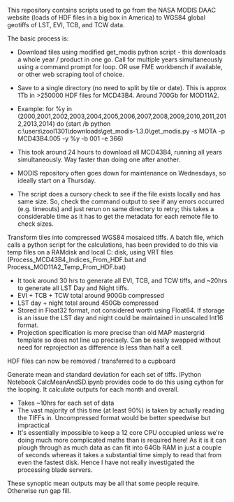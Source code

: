 This repository contains scripts used to go from the NASA MODIS DAAC website (loads of HDF files in a big box in America) to WGS84 global geotiffs of LST, EVI, TCB, and TCW data. 

The basic process is:

- Download tiles using modified get_modis python script - this downloads a whole year / product in one go. Call for multiple years simultaneously using a command prompt for loop. OR use FME workbench if available, or other web scraping tool of choice. 

- Save to a single directory (no need to split by tile or date). This is approx 1Tb in >250000 HDF files for MCD43B4. Around 700Gb for MOD11A2.

- Example: for %y in (2000,2001,2002,2003,2004,2005,2006,2007,2008,2009,2010,2011,2012,2013,2014) do (start /b python c:\users\zool1301\downloads\get_modis-1.3.0\get_modis.py -s MOTA -p MCD43B4.005 -y %y -b 001 -e 366)

- This took around 24 hours to download all MCD43B4, running all years simultaneously. Way faster than doing one after another.
- MODIS repository often goes down for maintenance on Wednesdays, so ideally start on a Thursday.
- The script does a cursory check to see if the file exists locally and has same size. So, check the command output to see if any errors occurred (e.g. timeouts) and just rerun on same directory to retry; this takes a considerable time as it has to get the metadata for each remote file to check sizes.

Transform tiles into compressed WGS84 mosaiced tiffs. A batch file, which calls a python script for the calculations, has been provided to do this via temp files on a RAMdisk and local C: disk, using VRT files (Process_MCD43B4_Indices_From_HDF.bat and Process_MOD11A2_Temp_From_HDF.bat)

- It took around 30 hrs to generate all EVI, TCB, and TCW tiffs, and ~20hrs to generate all LST Day and Night tiffs.
- EVI + TCB + TCW total around 900Gb compressed
- LST day + night total around 450Gb compressed
- Stored in Float32 format, not considered worth using Float64. If storage is an issue the LST day and night could be maintained in unscaled Int16 format.
- Projection specification is more precise than old MAP mastergrid template so does not line up precisely. Can be easily swapped without need for reprojection as difference is less than half a cell.

HDF files can now be removed / transferred to a cupboard

Generate mean and standard deviation for each set of tiffs. IPython Notebook CalcMeanAndSD.ipynb provides code to do this using cython for the looping. It calculate outputs for each month and overall.

- Takes ~10hrs for each set of data
- The vast majority of this time (at least 90%) is taken by actually reading the TIFFs in. Uncompressed format would be better speedwise but impractical
- It's essentially impossible to keep a 12 core CPU occupied unless we're doing much more complicated maths than is required here! As it is it can plough through as much data as can fit into 64Gb RAM in just a couple of seconds whereas it takes a substantial time simply to read that from even the fastest disk. Hence I have not really investigated the processing blade servers.

These synoptic mean outputs may be all that some people require. Otherwise run gap fill.

